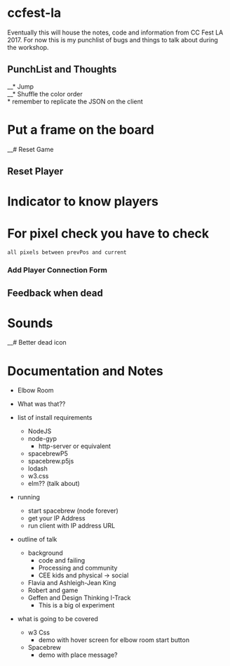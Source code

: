 # ccfest-la

Eventually this will house the notes, code and information from CC Fest LA 2017. For now this is my punchlist of bugs and things to talk about during the workshop.


## PunchList and Thoughts

__* Jump  
__* Shuffle the color order  
  	* remember to replicate the JSON on the client
# Put a frame on the board
__# Reset Game
## Reset Player

# Indicator to know players
# For pixel check you have to check
	all pixels between prevPos and current
### Add Player Connection Form
## Feedback when dead
# Sounds
__# Better dead icon
# Documentation and Notes
  * Elbow Room
  * What was that??
  * list of install requirements
	* NodeJS
	* node-gyp
        * http-server or equivalent
	* spacebrewP5
	* spacebrew.p5js
	* lodash
	* w3.css
	* elm?? (talk about)
  * running 
	* start spacebrew (node forever)
	* get your IP Address
	* run client with IP address URL
  * outline of talk
	* background
	  * code and failing
	  * Processing and community
	  * CEE kids and physical -> social
	* Flavia and Ashleigh-Jean King
	* Robert and game
	* Geffen and Design Thinking I-Track
	  * This is a big ol experiment
	
  * what is going to be covered
	* w3 Css
	  * demo with hover screen for
		elbow room start button
	* Spacebrew
	   * demo with place message?
	
